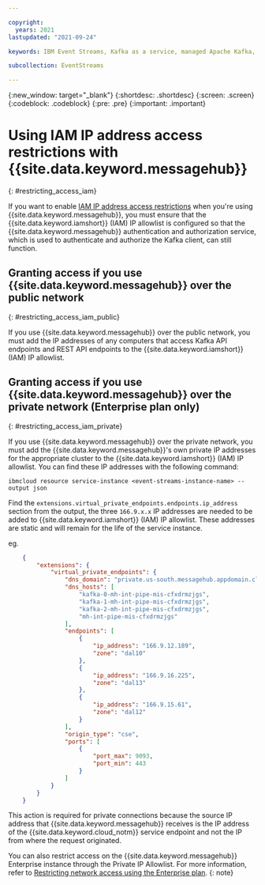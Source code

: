 ```yaml
---

copyright:
  years: 2021
lastupdated: "2021-09-24"

keywords: IBM Event Streams, Kafka as a service, managed Apache Kafka, service endpoints, VSIs, VPC, CSE, disruptive

subcollection: EventStreams

---
```


{:new_window: target="_blank"}
{:shortdesc: .shortdesc}
{:screen: .screen}
{:codeblock: .codeblock}
{:pre: .pre}
{:important: .important}


# Using IAM IP address access restrictions with {{site.data.keyword.messagehub}}
{: #restricting_access_iam}

If you want to enable [IAM IP address access restrictions](/docs/account?topic=account-ips) when you're using {{site.data.keyword.messagehub}}, you must ensure that the {{site.data.keyword.iamshort}} (IAM) IP allowlist is configured so that the {{site.data.keyword.messagehub}} authentication and authorization service, which is used to authenticate and authorize the Kafka client, can still function.


## Granting access if you use {{site.data.keyword.messagehub}} over the public network
{: #restricting_access_iam_public}

If you use {{site.data.keyword.messagehub}} over the public network, you must add the IP addresses of any computers that access Kafka API endpoints and REST API endpoints to the {{site.data.keyword.iamshort}} (IAM) IP allowlist.

## Granting access if you use {{site.data.keyword.messagehub}} over the private network (Enterprise plan only)
{: #restricting_access_iam_private}

If you use {{site.data.keyword.messagehub}} over the private network, you must add the {{site.data.keyword.messagehub}}'s own private IP addresses for the appropriate cluster to the {{site.data.keyword.iamshort}} (IAM) IP allowlist. You can find these IP addresses with the following command: 

```
ibmcloud resource service-instance <event-streams-instance-name> --output json
```

Find the `extensions.virtual_private_endpoints.endpoints.ip_address` section from the output, the three `166.9.x.x` IP addresses are needed to be added to {{site.data.keyword.iamshort}} (IAM) IP allowlist. These addresses are static and will remain for the life of the service instance.

eg.
```json
    {
        "extensions": {
            "virtual_private_endpoints": {
                "dns_domain": "private.us-south.messagehub.appdomain.cloud",
                "dns_hosts": [
                    "kafka-0-mh-int-pipe-mis-cfxdrmzjgs",
                    "kafka-1-mh-int-pipe-mis-cfxdrmzjgs",
                    "kafka-2-mh-int-pipe-mis-cfxdrmzjgs",
                    "mh-int-pipe-mis-cfxdrmzjgs"
                ],
                "endpoints": [
                    {
                        "ip_address": "166.9.12.189",
                        "zone": "dal10"
                    },
                    {
                        "ip_address": "166.9.16.225",
                        "zone": "dal13"
                    },
                    {
                        "ip_address": "166.9.15.61",
                        "zone": "dal12"
                    }
                ],
                "origin_type": "cse",
                "ports": [
                    {
                        "port_max": 9093,
                        "port_min": 443
                    }
                ]
            }
        }
    }
```

This action is required for private connections because the source IP address that {{site.data.keyword.messagehub}} receives is the IP address of the {{site.data.keyword.cloud_notm}} service endpoint and not the IP from where the request originated.

You can also restrict access on the {{site.data.keyword.messagehub}} Enterprise instance through the Private IP Allowlist. For more information, refer to [Restricting network access using the Enterprise plan](/docs/EventStreams?topic=EventStreams-restrict_access).
{: note}
